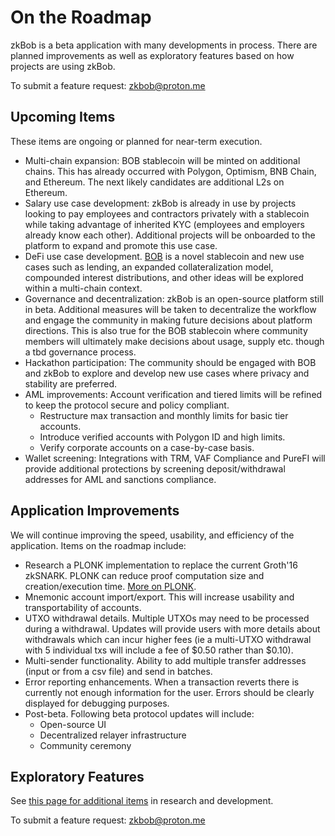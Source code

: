 # On the Roadmap

zkBob is a beta application with many developments in process. There are planned improvements as well as exploratory features based on how projects are using zkBob.

To submit a feature request: zkbob@proton.me

## Upcoming Items

These items are ongoing or planned for near-term execution.

* Multi-chain expansion: BOB stablecoin will be minted on additional chains. This has already occurred with Polygon, Optimism, BNB Chain, and Ethereum. The next likely candidates are additional L2s on Ethereum.
* Salary use case development: zkBob is already in use by projects looking to pay employees and contractors privately with a stablecoin while taking advantage of inherited KYC (employees and employers already know each other). Additional projects will be onboarded to the platform to expand and promote this use case.
* DeFi use case development. [BOB](../bob-stablecoin/bob-details.md) is a novel stablecoin and new use cases such as lending, an expanded collateralization model, compounded interest distributions, and other ideas will be explored within a multi-chain context.
* Governance and decentralization: zkBob is an open-source platform still in beta. Additional measures will be taken to decentralize the workflow and engage the community in making future decisions about platform directions. This is also true for the BOB stablecoin where community members will ultimately make decisions about usage, supply etc. though a tbd governance process. &#x20;
* Hackathon participation: The community should be engaged with BOB and zkBob to explore and develop new use cases where privacy and stability are preferred.
* AML improvements: Account verification and tiered limits will be refined to keep the protocol secure and policy compliant.
  * Restructure max transaction and monthly limits for basic tier accounts.
  * Introduce verified accounts with Polygon ID and high limits.
  * Verify corporate accounts on a case-by-case basis.
* Wallet screening: Integrations with TRM, VAF Compliance and PureFI will provide additional protections by screening deposit/withdrawal addresses for AML and sanctions compliance.&#x20;

## Application Improvements

We will continue improving the speed, usability, and efficiency of the application. Items on the roadmap include:

* Research a PLONK implementation to replace the current Groth'16 zkSNARK. PLONK can reduce proof computation size and creation/execution time. [More on PLONK](https://vitalik.ca/general/2019/09/22/plonk.html).
* Mnemonic account import/export. This will increase usability and transportability of accounts.
* UTXO withdrawal details. Multiple UTXOs may need to be processed during a withdrawal. Updates will provide users with more details about withdrawals which can incur higher fees (ie a multi-UTXO withdrawal with 5 individual txs will include a fee of $0.50 rather than $0.10).
* Multi-sender functionality. Ability to add multiple transfer addresses (input or from a csv file) and send in batches.&#x20;
* Error reporting enhancements. When a transaction reverts there is currently not enough information for the user. Errors should be clearly displayed for debugging purposes.
* Post-beta. Following beta protocol updates will include:
  * Open-source UI
  * Decentralized relayer infrastructure
  * Community ceremony

## Exploratory Features

See [this page for additional items](exploratory-features/) in research and development.

To submit a feature request: zkbob@proton.me
